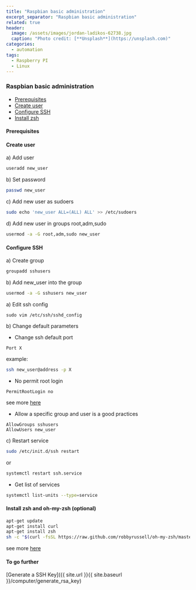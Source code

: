 ```yaml
---
title: "Raspbian basic administration"
excerpt_separator: "Raspbian basic administration"
related: true
header:
  image: /assets/images/jordan-ladikos-62738.jpg
  caption: "Photo credit: [**Unsplash**](https://unsplash.com)"
categories:
  - automation
tags:
  - Raspberry PI
  - Linux
---
```

### Raspbian basic administration

- [Prerequisites](#prerequisites)
- [Create user](#create-user)
- [Configure SSH](#configure-ssh)
- [Install zsh](#install-zsh)

#### Prerequisites

#### Create user

a) Add user
```bash
useradd new_user
```
b) Set password
```bash
passwd new_user
```
c) Add new user as sudoers
```bash 
sudo echo 'new_user ALL=(ALL) ALL' >> /etc/sudoers
```
d) Add new user in groups root,adm,sudo
```bash
usermod -a -G root,adm,sudo new_user
```

#### Configure SSH

a) Create group 
```bash
groupadd sshusers
```
b) Add new_user into the group
```bash
usermod -a -G sshusers new_user
```

a) Edit ssh config
```
sudo vim /etc/ssh/sshd_config
```
b) Change default parameters

- Change ssh default port
```text
Port X
```
example: 
```bash
ssh new_user@address -p X
```
- No permit root login
```text
PermitRootLogin no
```
see more [here](https://mediatemple.net/community/products/dv/204643810/how-do-i-disable-ssh-login-for-the-root-user)

- Allow a specific group and user is a good practices
```text
AllowGroups sshusers
AllowUsers new_user
```

c) Restart service

```bash
sudo /etc/init.d/ssh restart
```
or
```bash
systemctl restart ssh.service
```
- Get list of services
```bash
systemctl list-units --type=service 
```

#### Install zsh and oh-my-zsh (optional)

```bash
apt-get update
apt-get install curl
apt-get install zsh
sh -c "$(curl -fsSL https://raw.github.com/robbyrussell/oh-my-zsh/master/tools/install.sh)"
```
see more [here](https://github.com/robbyrussell/oh-my-zsh/wiki/Installing-ZSH)

#### To go further

[Generate a SSH Key]({{ site.url }}{{ site.baseurl }}/computer/generate_rsa_key)